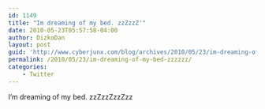 ```yaml
---
id: 1149
title: "Im dreaming of my bed. zzZzzZ'"
date: 2010-05-23T05:57:58-04:00
author: DizkoDan
layout: post
guid: 'http://www.cyberjunx.com/blog/archives/2010/05/23/im-dreaming-of-my-bed-zzzzzz/'
permalink: /2010/05/23/im-dreaming-of-my-bed-zzzzzz/
categories:
    - Twitter
---
```


I’m dreaming of my bed. zzZzzZzzZzz